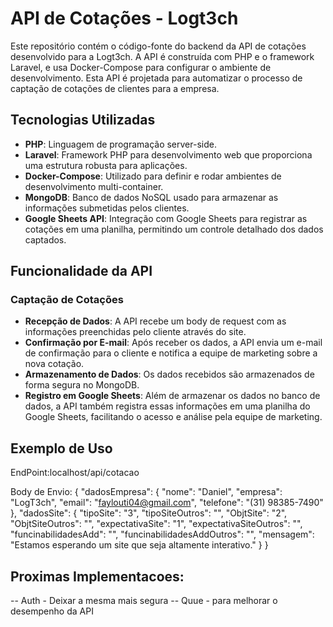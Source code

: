 # API de Cotações - Logt3ch

Este repositório contém o código-fonte do backend da API de cotações desenvolvido para a Logt3ch. A API é construída com PHP e o framework Laravel, e usa Docker-Compose para configurar o ambiente de desenvolvimento. Esta API é projetada para automatizar o processo de captação de cotações de clientes para a empresa.

## Tecnologias Utilizadas

- **PHP**: Linguagem de programação server-side.
- **Laravel**: Framework PHP para desenvolvimento web que proporciona uma estrutura robusta para aplicações.
- **Docker-Compose**: Utilizado para definir e rodar ambientes de desenvolvimento multi-container.
- **MongoDB**: Banco de dados NoSQL usado para armazenar as informações submetidas pelos clientes.
- **Google Sheets API**: Integração com Google Sheets para registrar as cotações em uma planilha, permitindo um controle detalhado dos dados captados.

## Funcionalidade da API

### Captação de Cotações
- **Recepção de Dados**: A API recebe um body de request com as informações preenchidas pelo cliente através do site.
- **Confirmação por E-mail**: Após receber os dados, a API envia um e-mail de confirmação para o cliente e notifica a equipe de marketing sobre a nova cotação.
- **Armazenamento de Dados**: Os dados recebidos são armazenados de forma segura no MongoDB.
- **Registro em Google Sheets**: Além de armazenar os dados no banco de dados, a API também registra essas informações em uma planilha do Google Sheets, facilitando o acesso e análise pela equipe de marketing.

## Exemplo de Uso 

EndPoint:localhost/api/cotacao

Body de Envio:
{
    "dadosEmpresa": {
        "nome": "Daniel",
        "empresa": "LogT3ch",
        "email": "faylouti04@gmail.com",
        "telefone": "(31) 98385-7490"
    },
    "dadosSite": {
        "tipoSite": "3",
        "tipoSiteOutros": "",
        "ObjtSite": "2",
        "ObjtSiteOutros": "",
        "expectativaSite": "1",
        "expectativaSiteOutros": "",
        "funcinabilidadesAdd": "",
        "funcinabilidadesAddOutros": "",
        "mensagem": "Estamos esperando um site que seja altamente interativo."
    }
}

## Proximas Implementacoes:

-- Auth - Deixar a mesma mais segura
-- Quue - para melhorar o desempenho da API
